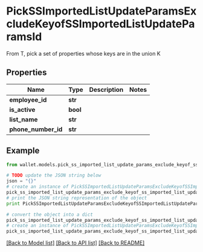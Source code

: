 # PickSSImportedListUpdateParamsExcludeKeyofSSImportedListUpdateParamsId

From T, pick a set of properties whose keys are in the union K

## Properties

Name | Type | Description | Notes
------------ | ------------- | ------------- | -------------
**employee_id** | **str** |  | 
**is_active** | **bool** |  | 
**list_name** | **str** |  | 
**phone_number_id** | **str** |  | 

## Example

```python
from wallet.models.pick_ss_imported_list_update_params_exclude_keyof_ss_imported_list_update_params_id import PickSSImportedListUpdateParamsExcludeKeyofSSImportedListUpdateParamsId

# TODO update the JSON string below
json = "{}"
# create an instance of PickSSImportedListUpdateParamsExcludeKeyofSSImportedListUpdateParamsId from a JSON string
pick_ss_imported_list_update_params_exclude_keyof_ss_imported_list_update_params_id_instance = PickSSImportedListUpdateParamsExcludeKeyofSSImportedListUpdateParamsId.from_json(json)
# print the JSON string representation of the object
print PickSSImportedListUpdateParamsExcludeKeyofSSImportedListUpdateParamsId.to_json()

# convert the object into a dict
pick_ss_imported_list_update_params_exclude_keyof_ss_imported_list_update_params_id_dict = pick_ss_imported_list_update_params_exclude_keyof_ss_imported_list_update_params_id_instance.to_dict()
# create an instance of PickSSImportedListUpdateParamsExcludeKeyofSSImportedListUpdateParamsId from a dict
pick_ss_imported_list_update_params_exclude_keyof_ss_imported_list_update_params_id_form_dict = pick_ss_imported_list_update_params_exclude_keyof_ss_imported_list_update_params_id.from_dict(pick_ss_imported_list_update_params_exclude_keyof_ss_imported_list_update_params_id_dict)
```
[[Back to Model list]](../README.md#documentation-for-models) [[Back to API list]](../README.md#documentation-for-api-endpoints) [[Back to README]](../README.md)


